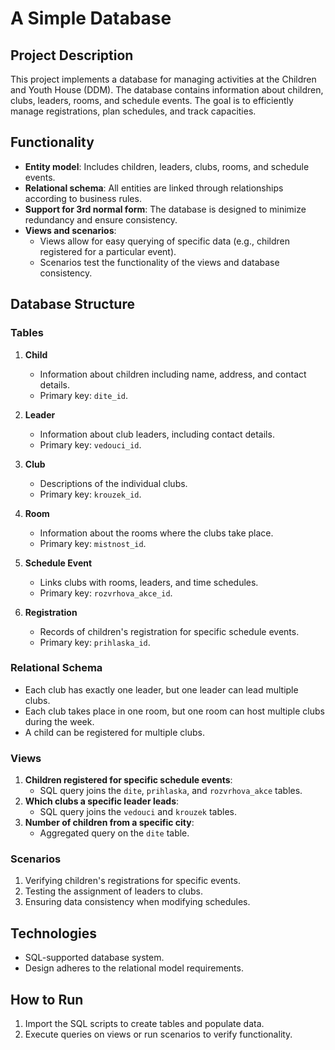 # A Simple Database

## Project Description
This project implements a database for managing activities at the Children and Youth House (DDM).
The database contains information about children, clubs, leaders, rooms, and schedule events.
The goal is to efficiently manage registrations, plan schedules, and track capacities.

## Functionality
- **Entity model**: Includes children, leaders, clubs, rooms, and schedule events.
- **Relational schema**: All entities are linked through relationships according to business rules.
- **Support for 3rd normal form**: The database is designed to minimize redundancy and ensure consistency.
- **Views and scenarios**:
  - Views allow for easy querying of specific data (e.g., children registered for a particular event).
  - Scenarios test the functionality of the views and database consistency.

## Database Structure
### Tables
1. **Child**
   - Information about children including name, address, and contact details.
   - Primary key: `dite_id`.

2. **Leader**
   - Information about club leaders, including contact details.
   - Primary key: `vedouci_id`.

3. **Club**
   - Descriptions of the individual clubs.
   - Primary key: `krouzek_id`.

4. **Room**
   - Information about the rooms where the clubs take place.
   - Primary key: `mistnost_id`.

5. **Schedule Event**
   - Links clubs with rooms, leaders, and time schedules.
   - Primary key: `rozvrhova_akce_id`.

6. **Registration**
   - Records of children's registration for specific schedule events.
   - Primary key: `prihlaska_id`.

### Relational Schema
- Each club has exactly one leader, but one leader can lead multiple clubs.
- Each club takes place in one room, but one room can host multiple clubs during the week.
- A child can be registered for multiple clubs.

### Views
1. **Children registered for specific schedule events**:
   - SQL query joins the `dite`, `prihlaska`, and `rozvrhova_akce` tables.
2. **Which clubs a specific leader leads**:
   - SQL query joins the `vedouci` and `krouzek` tables.
3. **Number of children from a specific city**:
   - Aggregated query on the `dite` table.

### Scenarios
1. Verifying children's registrations for specific events.
2. Testing the assignment of leaders to clubs.
3. Ensuring data consistency when modifying schedules.

## Technologies
- SQL-supported database system.
- Design adheres to the relational model requirements.

## How to Run
1. Import the SQL scripts to create tables and populate data.
2. Execute queries on views or run scenarios to verify functionality.